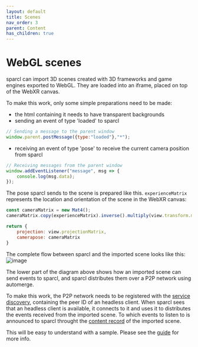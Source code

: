 ```yaml
---
layout: default
title: Scenes
nav_order: 3
parent: Content
has_children: true
---
```


# WebGL scenes

sparcl can import 3D scenes created with 3D frameworks and game engines exported to WebGL. They are loaded into an iframe, placed on top of the WebXR canvas. 

To make this work, only some simple preparations need to be made:
* the html containing it needs to have transparent backgrounds
* sending an event of type 'loaded' to sparcl
```javascript
// Sending a message to the parent window
window.parent.postMessage({type:"loaded"},"*");
```
* receiving an event of type 'pose' to receive the current camera position from sparcl
```javascript
// Receiving messages from the parent window
window.addEventListener("message", msg => {
    console.log(msg.data);
});
```

The pose sparcl sends to the scene is prepared like this. `experienceMatrix` represents the location and orientation of the scene in the WebXR canvas:
```javascript
const cameraMatrix = new Mat4();
cameraMatrix.copy(experienceMatrix).inverse().multiply(view.transform.matrix);

return {
    projection: view.projectionMatrix,
    camerapose: cameraMatrix
}
```

The complete flow between sparcl and the imported scene looks like this:
![image](https://user-images.githubusercontent.com/231274/116106498-727b3a00-a6b2-11eb-8367-615c423f7c31.png)

The lower part of the diagram above shows how an imported scene can send events to sparcl, and sparcl distributes them over a P2P network using automerge.

To make this work, the P2P network needs to be registered with the [service discovery](/sparcl/glossary.html#spatial-service-discovery-ssd), containing the peer ID of an headless client. When sparcl sees that an headless client is available, it connects to it and uses it to distributes the events received from the imported scene. To which events to listen to is announced to sparcl throught the [content record](https://openarcloud.github.io/sparcl/glossary.html#spatial-content-record-scr) of the imported scene.

This will be easy to understand with a sample. Please see the [guide](/sparcl/guides/multiuser.md) for more info. 
